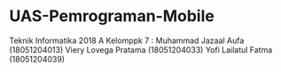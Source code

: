 # UAS-Pemrograman-Mobile
Teknik Informatika 2018 A
Kelomppk 7 :
Muhammad Jazaal Aufa (18051204013)
Viery Lovega Pratama (18051204033)
Yofi Lailatul Fatma  (18051204039)
